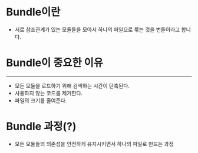 # Bundle이란
- 서로 참조관계가 있는 모듈들을 모아서 하나의 파일으로 묶는 것을 번들이라고 합니다.

# Bundle이 중요한 이유
---
- 모든 모듈을 로드하기 위해 검색하는 시간이 단축된다.
- 사용하지 않는 코드를 제거한다.
- 파일의 크기를 줄여준다.

# Bundle 과정(?)
- 모든 모듈들의 의존성을 안전하게 유지시키면서 하나의 파일로 만드는 과정